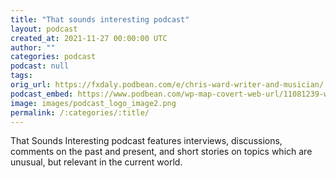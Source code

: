 ```yaml
---
title: "That sounds interesting podcast"
layout: podcast
created_at: 2021-11-27 00:00:00 UTC
author: ""
categories: podcast
podcast: null
tags: 
orig_url: https://fxdaly.podbean.com/e/chris-ward-writer-and-musician/
podcast_embed: https://www.podbean.com/wp-map-covert-web-url/11081239-web-1645186831-83a9af1d4a4129a966480fffa45fad68/Podcast_Chris_Ward.mp3
image: images/podcast_logo_image2.png
permalink: /:categories/:title/
---
```

That Sounds Interesting podcast features interviews, discussions, comments on the past and present, and short stories on topics which are unusual, but relevant in the current world.
